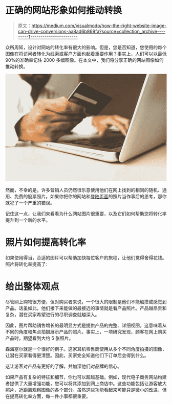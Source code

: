 # 正确的网站形象如何推动转换

> 原文：<https://medium.com/visualmodo/how-the-right-website-image-can-drive-conversions-aa8ad6b869fa?source=collection_archive---------1----------------------->

众所周知，设计对网站的转化率有很大的影响。但是，您是否知道，您使用的每个图像在将访问者转化为线索或客户方面也起着重要作用？事实上，人们可以以最低 90%的准确率记住 2000 多幅图像。在本文中，我们将分享正确的网站图像如何推动转换。

![](img/57c7618a45d3114eee82c0ed6a3fcb33.png)

然而，不幸的是，许多营销人员仍然很乐意使用他们在网上找到的相同的随机、通用、免费的股票照片。如果你把你的网站和[登陆页面](https://visualmodo.com/creating-high-converting-landing-page/)的照片当作事后的思考，那你就犯了一个严重的错误。

记住这一点，让我们来看看为什么网站图片很重要，以及它们如何帮助您将转化率提升到一个新的水平。

# 照片如何提高转化率

如果使用得当，合适的图片可以帮助加快每位客户的旅程，让他们觉得舍得花钱。照片将转化率提高了:

# 给出整体观点

尽管网上购物很方便，但对购买者来说，一个很大的限制是他们不能触摸或感觉到产品。话虽如此，他们接下来能做的最接近的事情就是看产品照片。产品越昂贵和复杂，潜在买家希望进行的尽职调查就越深入。

因此，图片帮助销售增长的最明显方式是提供产品的完整、详细视图。这意味着从不同的角度和焦点拍摄展示产品的照片。事实上，一项研究发现，顾客在网上购买产品时，期望看到大约 5 张照片。

森海塞尔就是一个很好的例子。这家耳机零售商使用从多个不同角度拍摄的图像，让潜在买家看得更清楚。因此，买家完全知道他们下订单后会得到什么。

这让游客对产品有更好的了解，并加深他们对品牌的信心。

如果产品有复杂的特征和细节，你也可以超越基础。例如，现代电子商务网站构建者提供了大量增强功能，您可以将其添加到网上商店中。这些功能包括让游客放大照片，近距离观察图像的各个部分。虽然这些功能看起来可能只是微小的改进，但在提高转化率方面，每一件小事都很重要。
